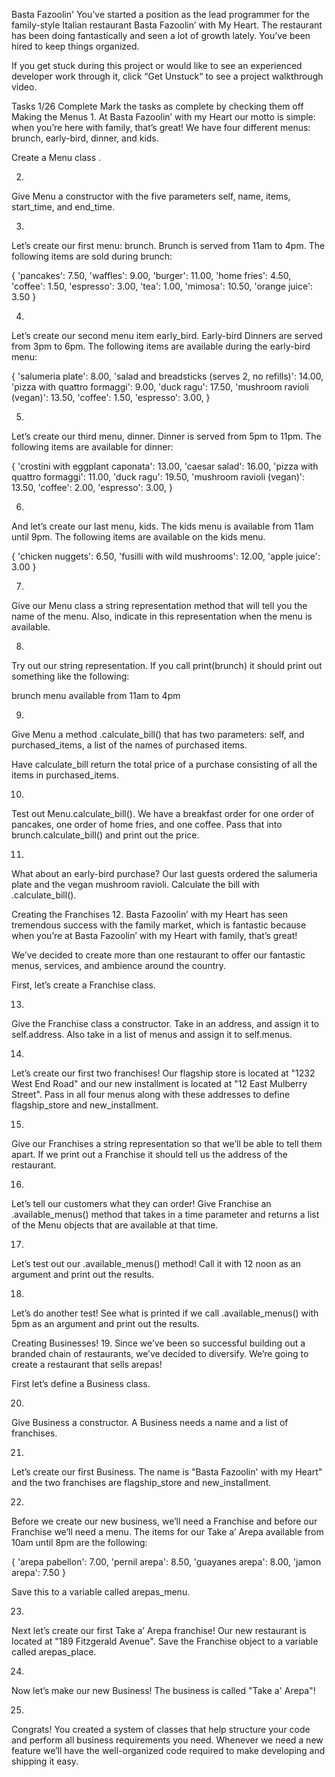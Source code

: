 Basta Fazoolin'
You’ve started a position as the lead programmer for the family-style Italian restaurant Basta Fazoolin’ with My Heart. The restaurant has been doing fantastically and seen a lot of growth lately. You’ve been hired to keep things organized.

If you get stuck during this project or would like to see an experienced developer work through it, click “Get Unstuck“ to see a project walkthrough video.

Tasks
1/26 Complete
Mark the tasks as complete by checking them off
Making the Menus
1.
At Basta Fazoolin’ with my Heart our motto is simple: when you’re here with family, that’s great! We have four different menus: brunch, early-bird, dinner, and kids.

Create a Menu class .

2.
Give Menu a constructor with the five parameters self, name, items, start_time, and end_time.

3.
Let’s create our first menu: brunch. Brunch is served from 11am to 4pm. The following items are sold during brunch:

{
  'pancakes': 7.50, 'waffles': 9.00, 'burger': 11.00, 'home fries': 4.50, 'coffee': 1.50, 'espresso': 3.00, 'tea': 1.00, 'mimosa': 10.50, 'orange juice': 3.50
}
 
4.
Let’s create our second menu item early_bird. Early-bird Dinners are served from 3pm to 6pm. The following items are available during the early-bird menu:

{
  'salumeria plate': 8.00, 'salad and breadsticks (serves 2, no refills)': 14.00, 'pizza with quattro formaggi': 9.00, 'duck ragu': 17.50, 'mushroom ravioli (vegan)': 13.50, 'coffee': 1.50, 'espresso': 3.00,
}
 
5.
Let’s create our third menu, dinner. Dinner is served from 5pm to 11pm. The following items are available for dinner:

{
  'crostini with eggplant caponata': 13.00, 'caesar salad': 16.00, 'pizza with quattro formaggi': 11.00, 'duck ragu': 19.50, 'mushroom ravioli (vegan)': 13.50, 'coffee': 2.00, 'espresso': 3.00,
}
 
6.
And let’s create our last menu, kids. The kids menu is available from 11am until 9pm. The following items are available on the kids menu.

{
  'chicken nuggets': 6.50, 'fusilli with wild mushrooms': 12.00, 'apple juice': 3.00
}
 
7.
Give our Menu class a string representation method that will tell you the name of the menu. Also, indicate in this representation when the menu is available.

8.
Try out our string representation. If you call print(brunch) it should print out something like the following:

brunch menu available from 11am to 4pm
 
9.
Give Menu a method .calculate_bill() that has two parameters: self, and purchased_items, a list of the names of purchased items.

Have calculate_bill return the total price of a purchase consisting of all the items in purchased_items.

10.
Test out Menu.calculate_bill(). We have a breakfast order for one order of pancakes, one order of home fries, and one coffee. Pass that into brunch.calculate_bill() and print out the price.

11.
What about an early-bird purchase? Our last guests ordered the salumeria plate and the vegan mushroom ravioli. Calculate the bill with .calculate_bill().

Creating the Franchises
12.
Basta Fazoolin’ with my Heart has seen tremendous success with the family market, which is fantastic because when you’re at Basta Fazoolin’ with my Heart with family, that’s great!

We’ve decided to create more than one restaurant to offer our fantastic menus, services, and ambience around the country.

First, let’s create a Franchise class.

13.
Give the Franchise class a constructor. Take in an address, and assign it to self.address. Also take in a list of menus and assign it to self.menus.

14.
Let’s create our first two franchises! Our flagship store is located at "1232 West End Road" and our new installment is located at "12 East Mulberry Street". Pass in all four menus along with these addresses to define flagship_store and new_installment.

15.
Give our Franchises a string representation so that we’ll be able to tell them apart. If we print out a Franchise it should tell us the address of the restaurant.

16.
Let’s tell our customers what they can order! Give Franchise an .available_menus() method that takes in a time parameter and returns a list of the Menu objects that are available at that time.

17.
Let’s test out our .available_menus() method! Call it with 12 noon as an argument and print out the results.

18.
Let’s do another test! See what is printed if we call .available_menus() with 5pm as an argument and print out the results.

Creating Businesses!
19.
Since we’ve been so successful building out a branded chain of restaurants, we’ve decided to diversify. We’re going to create a restaurant that sells arepas!

First let’s define a Business class.

20.
Give Business a constructor. A Business needs a name and a list of franchises.

21.
Let’s create our first Business. The name is "Basta Fazoolin' with my Heart" and the two franchises are flagship_store and new_installment.

22.
Before we create our new business, we’ll need a Franchise and before our Franchise we’ll need a menu. The items for our Take a’ Arepa available from 10am until 8pm are the following:

{
  'arepa pabellon': 7.00, 'pernil arepa': 8.50, 'guayanes arepa': 8.00, 'jamon arepa': 7.50
}
 
Save this to a variable called arepas_menu.

23.
Next let’s create our first Take a’ Arepa franchise! Our new restaurant is located at "189 Fitzgerald Avenue". Save the Franchise object to a variable called arepas_place.

24.
Now let’s make our new Business! The business is called "Take a' Arepa"!

25.
Congrats! You created a system of classes that help structure your code and perform all business requirements you need. Whenever we need a new feature we’ll have the well-organized code required to make developing and shipping it easy.